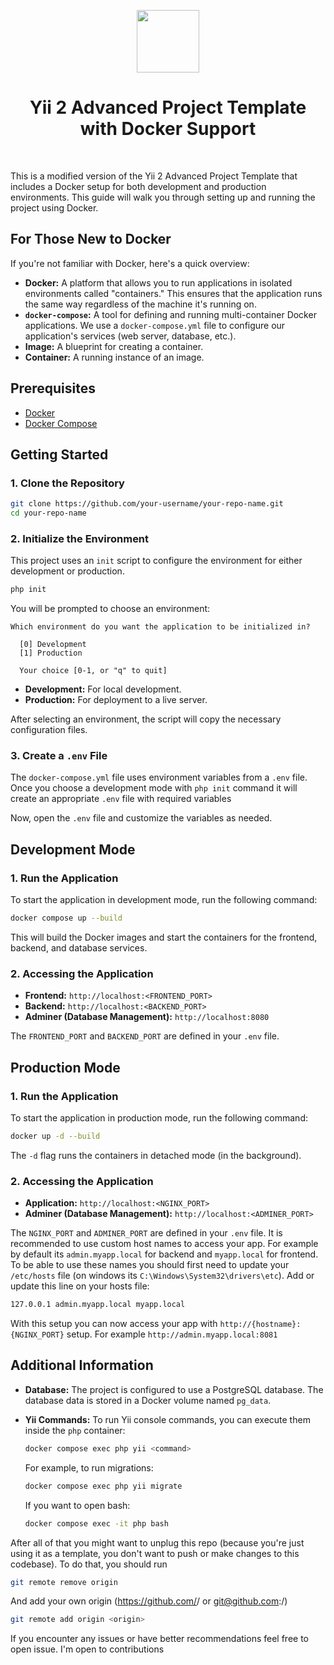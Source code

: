 <p align="center">
    <a href="https://github.com/yiisoft" target="_blank">
        <img src="https://avatars0.githubusercontent.com/u/993323" height="100px">
    </a>
    <h1 align="center">Yii 2 Advanced Project Template with Docker Support</h1>
    <br>
</p>

This is a modified version of the Yii 2 Advanced Project Template that includes a Docker setup for both development and production environments. This guide will walk you through setting up and running the project using Docker.

## For Those New to Docker

If you're not familiar with Docker, here's a quick overview:

*   **Docker:** A platform that allows you to run applications in isolated environments called "containers." This ensures that the application runs the same way regardless of the machine it's running on.
*   **`docker-compose`:** A tool for defining and running multi-container Docker applications. We use a `docker-compose.yml` file to configure our application's services (web server, database, etc.).
*   **Image:** A blueprint for creating a container.
*   **Container:** A running instance of an image.

## Prerequisites

*   [Docker](https://docs.docker.com/get-docker/)
*   [Docker Compose](https://docs.docker.com/compose/install/)

## Getting Started

### 1. Clone the Repository

```bash
git clone https://github.com/your-username/your-repo-name.git
cd your-repo-name
```

### 2. Initialize the Environment

This project uses an `init` script to configure the environment for either development or production.

```bash
php init
```

You will be prompted to choose an environment:

```
Which environment do you want the application to be initialized in?

  [0] Development
  [1] Production

  Your choice [0-1, or "q" to quit]
```

*   **Development:** For local development.
*   **Production:** For deployment to a live server.

After selecting an environment, the script will copy the necessary configuration files.

### 3. Create a `.env` File

The `docker-compose.yml` file uses environment variables from a `.env` file. Once you choose a development mode with `php init` command it will create an appropriate `.env` file with required variables

Now, open the `.env` file and customize the variables as needed.

## Development Mode

### 1. Run the Application

To start the application in development mode, run the following command:

```bash
docker compose up --build
```

This will build the Docker images and start the containers for the frontend, backend, and database services.

### 2. Accessing the Application

*   **Frontend:** `http://localhost:<FRONTEND_PORT>`
*   **Backend:** `http://localhost:<BACKEND_PORT>`
*   **Adminer (Database Management):** `http://localhost:8080`

The `FRONTEND_PORT` and `BACKEND_PORT` are defined in your `.env` file.

## Production Mode

### 1. Run the Application

To start the application in production mode, run the following command:

```bash
docker up -d --build
```

The `-d` flag runs the containers in detached mode (in the background).

### 2. Accessing the Application

*   **Application:** `http://localhost:<NGINX_PORT>`
*   **Adminer (Database Management):** `http://localhost:<ADMINER_PORT>`

The `NGINX_PORT` and `ADMINER_PORT` are defined in your `.env` file.
It is recommended to use custom host names to access your app. For example by default its `admin.myapp.local` for backend and `myapp.local` for frontend. To be able to use these names you should first need to update your `/etc/hosts` file (on windows its `C:\Windows\System32\drivers\etc`). Add or update this line on your hosts file:

```txt
127.0.0.1 admin.myapp.local myapp.local
```
With this setup you can now access your app with `http://{hostname}:{NGINX_PORT}` setup. For example `http://admin.myapp.local:8081`

## Additional Information

*   **Database:** The project is configured to use a PostgreSQL database. The database data is stored in a Docker volume named `pg_data`.
*   **Yii Commands:** To run Yii console commands, you can execute them inside the `php` container:

    ```bash
    docker compose exec php yii <command>
    ```

    For example, to run migrations:

    ```bash
    docker compose exec php yii migrate
    ```

    If you want to open bash:
    ```bash
    docker compose exec -it php bash
    ```

After all of that you might want to unplug this repo (because you're just using it as a template, you don't want to push or make changes to this codebase). To do that, you should run
```bash
git remote remove origin
```

And add your own origin (https://github.com/<username>/<repo> or git@github.com:<username>/<repo>)
```bash
git remote add origin <origin>
```

If you encounter any issues or have better recommendations feel free to open issue. I'm open to contributions
